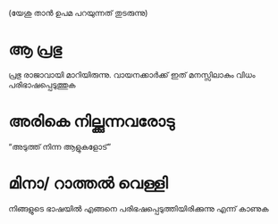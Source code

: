 (യേശു താൻ ഉപമ പറയുന്നത് തുടരുന്നു)
# ആ പ്രഭു
പ്രഭു രാജാവായി മാറിയിരുന്നു. വായനക്കാർക്ക് ഇത് മനസ്സിലാകും വിധം പരിഭാഷപ്പെടുത്തുക
# അരികെ നില്ക്കുന്നവരോടു
“അടുത്ത് നിന്ന ആളുകളോട്”
# മിനാ/ റാത്തൽ വെള്ളി
നിങ്ങളുടെ ഭാഷയിൽ എങ്ങനെ പരിഭഷപ്പെടുത്തിയിരിക്കുന്നു എന്ന് കാണുക

